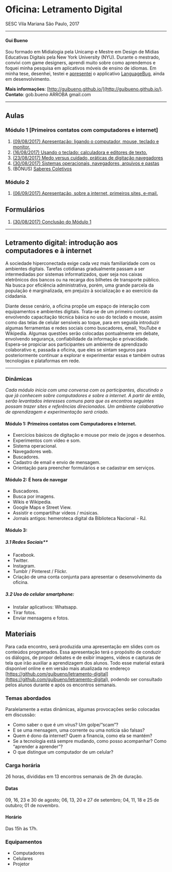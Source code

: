 # Oficina: Letramento Digital

SESC Vila Mariana 
São Paulo, 2017

---

#### Gui Bueno

Sou formado em Midialogia pela Unicamp e Mestre em Design de Mídias Educativas Digitais pela New York University (NYU). Durante o mestrado, convivi com game designers, aprendi muito sobre como aprendemos e foquei minha pesquisa em aplicativos móveis de ensino de idiomas. Em minha tese, desenhei, testei e [apresentei](https://www.youtube.com/watch?v=DGmgGfFZpQo) o applicativo [LanguageBug](http://languagebug.org/), ainda em desenvolvimento. 

**Mais informações**: [http://guibueno.github.io/](http://guibueno.github.io/).
**Contato**: gob.bueno ARROBA gmail.com

---

## Aulas

### Módulo 1 [Primeiros contatos com computadores e internet]

1. [(09/08/2017) Apresentação: ligando o computador, mouse, teclado e monitor.](https://guibueno.github.com/letramento-digital/modulo1-aula1.html)
2. [(16/08/2017) Usando o teclado: calculadora e editores de texto.](https://guibueno.github.com/letramento-digital/modulo1-aula2.html)
3. [(23/08/2017) Medo versus cuidado, práticas de digitação navegadores](https://guibueno.github.com/letramento-digital/modulo1-aula3.html)
4. [(30/08/2017) Sistemas operacionais, navegadores, arquivos e pastas](https://guibueno.github.com/letramento-digital/modulo1-aula4.html)
5. (BÔNUS) [Saberes Coletivos](saberes-coletivos.html)

### Módulo 2
1. [(06/09/2017) Apresentação, sobre a internet, primeiros sites, e-mail.](https://guibueno.github.com/letramento-digital/modulo2-aula1.html)


## Formulários
1. [(30/08/2017) Conclusão do Módulo 1](https://docs.google.com/forms/d/e/1FAIpQLSexIWI4bWgRLxssvA3UxJD53MC4Oqn28K_AwcJZ3YbIZ-Z4xw/viewform#responses)


---

## Letramento digital: introdução aos computadores e à internet

A sociedade hiperconectada exige cada vez mais familiaridade com os ambientes digitais. Tarefas cotidianas gradualmente passam a ser intermediadas por sistemas informatizados, quer seja nos caixas eletrônicos dos bancos ou na recarga dos bilhetes de transporte público. Na busca por eficiência administrativa, porém, uma grande parcela da população é marginalizada, em prejuízo à socialização e ao exercício da cidadania. 

Diante desse cenário, a oficina propõe um espaço de interação com equipamentos e ambientes digitais. Trata-se de um primeiro contato envolvendo capacitação técnica básica no uso do teclado e mouse, assim como das telas de celular sensíveis ao toque, para em seguida introduzir algumas ferramentas e redes sociais como buscadores, email, YouTube e Wikipedia. Algumas questões serão colocadas pontualmente em debate, envolvendo segurança, confiabilidade da informação e privacidade. Espera-se propiciar aos participantes um ambiente de aprendizado colaborativo e, passada a oficina, que eles se sintam seguros para posteriormente continuar a explorar e experimentar essas e também outras tecnologias e plataformas em rede.

---

### Dinâmicas
*Cada módulo inicia com uma conversa com os participantes, discutindo o que já conhecem sobre computadores e sobre a internet. A partir de então, serão levantados interesses comuns para que os encontros seguintes possam trazer sites e referências direcionados. Um ambiente colaborativo de aprendizagem e experimentação será criado.*

#### **Módulo 1: Primeiros contatos com Computadores e Internet.**
- Exercícios básicos de digitação e mouse por meio de jogos e desenhos.
- Experimentos com vídeo e som.
- Sistema operacional.
- Navegadores web.
- Buscadores.
- Cadastro de email e envio de mensagem.
- Orientação para preencher formulários e se cadastrar em serviços.

#### **Módulo 2: É hora de navegar**
* Buscadores.
* Busca por imagens.
* Wikis e Wikipedia.
* Google Maps e Street View.
* Assistir e compartilhar vídeos / músicas.
* Jornais antigos: hemeroteca digital da Biblioteca Nacional - RJ.

#### **Módulo 3:**
 
##### 3.1 Redes Sociais**
* Facebook.
* Twitter.
* Instagram.
* Tumblr / Pinterest / Flickr.
* Criação de uma conta conjunta para apresentar o desenvolvimento da oficina.

##### **3.2 Uso do celular smartphone:**
* Instalar aplicativos: Whatsapp.
* Tirar fotos.
* Enviar mensagens e fotos.

## Materiais

Para cada encontro, será produzida uma apresentação em slides com os conteúdos programados. Essa apresentação terá o propósito de conduzir os diálogos, de propor debates e de exibir imagens, vídeos e capturas de tela que irão auxiliar a aprendizagem dos alunos. Todo esse material estará disponível online e em versão mais atualizada no endereço [https://github.com/guibueno/letramento-digital](https://github.com/guibueno/letramento-digital), podendo ser consultado pelos alunos durante e após os encontros semanais.

### Temas abordados
Paralelamente a estas dinâmicas, algumas provocações serão colocadas em discussão:

* Como saber o que é um vírus? Um golpe/“scam”?
* E se uma mensagem, uma corrente ou uma notícia são falsas?
* Quem é dono da internet? Quem a financia, como ela se mantém?
* Se a tecnologia está sempre mudando, como posso acompanhar? Como “aprender a aprender”?
* O que distingue um computador de um celular?
 
### Carga horária

26 horas, divididas em 13 encontros semanais de 2h de duração.

#### Datas
09, 16, 23 e 30 de agosto;
06, 13, 20 e 27 de setembro;
04, 11, 18 e 25 de outubro;
01 de novembro.

#### Horário
Das 15h às 17h.

### Equipamentos
- Computadores
- Celulares
- Projetor
